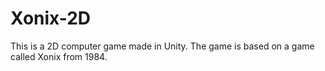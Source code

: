 # Xonix-2D
This is a 2D computer game made in Unity. The game is based on a game called Xonix from 1984.
